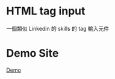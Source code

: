 HTML tag input
===========
一個類似 Linkedin 的 skills 的 tag 輸入元件

# Demo Site
[Demo](http://ffbli.no-ip.org/works/tagInput/)

